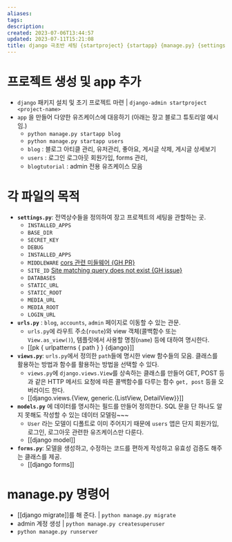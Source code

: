 ```yaml
---
aliases: 
tags: 
description:
created: 2023-07-06T13:44:57
updated: 2023-07-11T15:21:08
title: django 극초반 세팅 {startproject} {startapp} {manage.py} {settings.py, urls.py, models.py, forms.py}
---
```

# 프로젝트 생성 및 app 추가

- `django` 패키지 설치 및 초기 프로젝트 마련 | `django-admin startproject <project-name>` 
- `app` 을 만들어 다양한 유즈케이스에 대응하기  (아래는 장고 블로그 튜토리얼 예시임.)
	- `python manage.py startapp blog` 
	- `python manage.py startapp users`
	- `blog` : 블로그 아티클 관리, 유저관리, 좋아요, 게시글 삭제, 게시글 상세보기
	- `users` : 로그인 로그아웃 회원가입, forms 관리, 
	- `blogtutorial` : admin 전용 유즈케이스 모음
 
# 각 파일의 목적

- **`settings.py`**: 전역상수들을 정의하여 장고 프로젝트의 세팅을 관할하는 곳. 
	- `INSTALLED_APPS`
	- `BASE_DIR`
	- `SECRET_KEY`
	- `DEBUG`
	- `INSTALLED_APPS`
	- `MIDDLEWARE` [cors 관련 미들웨어 {GH PR}](https://github.com/ESTsoft-Book-Project/bookstore/pull/137)
	- `SITE_ID` [Site matching query does not exist {GH issue}](https://github.com/ESTsoft-Book-Project/bookstore/issues/63#issuecomment-1610864033)
	- `DATABASES`
	- `STATIC_URL`
	- `STATIC_ROOT`
	- `MEDIA_URL`
	- `MEDIA_ROOT`
	- `LOGIN_URL`
- **`urls.py`** : `blog`, `accounts`, `admin` 페이지로 이동할 수 있는 관문.
	- `urls.py`에 라우트 주소(`route`)와 view 객체(콜백함수 또는 `View.as_view()`), 템플릿에서 사용할 명칭(`name`) 등에 대하여 명시한다. 
	- [[pk { urlpatterns { path } } {django}]]
- **`views.py`**: `urls.py`에서 정의한 `path`들에 명시한 view 함수들의 모음. 클래스를 활용하는 방법과 함수를 활용하는 방법을 선택할 수 있다.
	- `views.py`에 `django.views.View`를 상속하는 클래스를 만들어 GET, POST 등과 같은 HTTP 메서드 요청에 따른 콜백함수를 다루는 함수 `get, post` 등을 오버라이드 한다.
	- [[django.views.{View, generic.{ListView, DetailView}}]]
- **`models.py`** 에 데이터를 명시하는 필드를 만들어 정의한다. SQL 문을 단 하나도 알지 못해도 작성할 수 있는 데이터 모델링~~~ 
	- `User` 라는 모델이 디폴트로 이미 주어지기 때문에 `users` 앱은 단지 회원가입, 로그인, 로그아웃 관련한 유즈케이스만 다룬다. 
	- [[django model]] 
- **`forms.py`**: 모델을 생성하고, 수정하는 코드를 편하게 작성하고 유효성 검증도 해주는 클래스를 제공.
	- [[django forms]]

# manage.py 명령어
- [[django migrate]]를 해 준다. | `python manage.py migrate`
- admin 계정 생성 | `python manage.py createsuperuser`
- `python manage.py runserver`